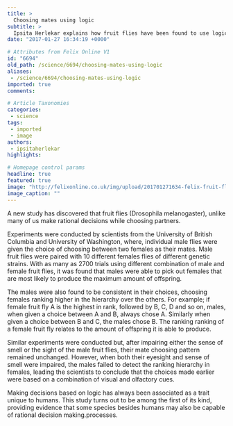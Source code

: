 ```yaml
---
title: >
  Choosing mates using logic
subtitle: >
  Ipsita Herlekar explains how fruit flies have been found to use logical reasoning when choosing partners
date: "2017-01-27 16:34:19 +0000"

# Attributes from Felix Online V1
id: "6694"
old_path: /science/6694/choosing-mates-using-logic
aliases:
 - /science/6694/choosing-mates-using-logic
imported: true
comments:

# Article Taxonomies
categories:
 - science
tags:
 - imported
 - image
authors:
 - ipsitaherlekar
highlights:

# Homepage control params
headline: true
featured: true
image: "http://felixonline.co.uk/img/upload/201701271634-felix-fruit-fly7.jpg"
image_caption: ""
---
```


A new study has discovered that fruit flies (Drosophila melanogaster), unlike many of us make rational decisions while choosing partners.

Experiments were conducted by scientists from the University of British Columbia and University of Washington, where, individual male flies were given the choice of choosing between two females as their mates. Male fruit flies were paired with 10 different females flies of different genetic strains. With as many as 2700 trials using different combination of male and female fruit flies, it was found that males were able to pick out females that are most likely to produce the maximum amount of offspring.

The males were also found to be consistent in their choices, choosing females ranking higher in the hierarchy over the others.  For example;  if female fruit fly A is the highest in rank, followed by B, C, D and so on, males, when given a choice between A and B, always chose A. Similarly when given a choice between B and C, the males chose B. The ranking ranking of a female fruit fly relates to the amount of offspring it is able to produce.

Similar experiments were conducted but, after impairing either the sense of smell or the sight of the male fruit flies, their mate choosing pattern remained unchanged. However, when both their eyesight and sense of smell were impaired, the males failed to detect the ranking hierarchy in females, leading the scientists to conclude that the choices made earlier were based on a combination of visual and olfactory cues.

Making decisions based on logic has always been associated as a trait unique to humans.  This study turns out to be among the first of its kind, providing evidence that some species besides humans may also be capable of rational decision making.processes.
